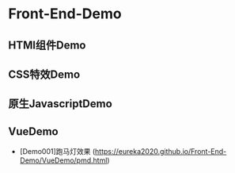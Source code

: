 # Front-End-Demo

## HTMl组件Demo

## CSS特效Demo

## 原生JavascriptDemo

## VueDemo
* [Demo001]跑马灯效果 (https://eureka2020.github.io/Front-End-Demo/VueDemo/pmd.html)<br>
